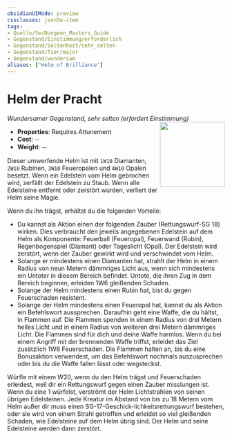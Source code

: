 ```yaml
---
obsidianUIMode: preview
cssclasses: json5e-item
tags:
- Quelle/5e/Dungeon_Masters_Guide
- Gegenstand/Einstimmung/erforderlich
- Gegenstand/Seltenheit/sehr_selten
- Gegenstand/Tier/major
- Gegenstand/wundersam
aliases: ["Helm of Brilliance"]
---
```

# Helm der Pracht
*Wundersamer Gegenstand, sehr selten (erfordert Einstimmung)*  
<img src="Helm-of-Brilliance.webp" align="right" width="150">

- **Properties**: Requires Attunement
- **Cost**: ⏤
- **Weight**: ⏤

Dieser umwerfende Helm ist mit `1W10` Diamanten, `2W10` Rubinen, `3W10` Feueropalen und `4W10` Opalen besetzt. Wenn ein Edelstein vom Helm gebrochen wird, zerfällt der Edelstein zu Staub. Wenn alle Edelsteine entfernt oder zerstört wurden, verliert der Helm seine Magie.

Wenn du ihn trägst, erhältst du die folgenden Vorteile:

- Du kannst als Aktion einen der folgenden Zauber (Rettungswurf-SG 18) wirken. Dies verbraucht den jeweils angegebenen Edelstein auf dem Helm als Komponente: Feuerball (Feueropal), Feuerwand (Rubin), Regenbogenspiel (Diamant) oder Tageslicht (Opal). Der Edelstein wird zerstört, wenn der Zauber gewirkt wird und verschwindet vom Helm.
- Solange er mindestens einen Diamanten hat, strahlt der Helm in einem Radius von neun Metern dämmriges Licht aus, wenn sich mindestens ein Untoter in diesem Bereich befindet. Untote, die ihren Zug in dem Bereich beginnen, erleiden 1W6 gleißenden Schaden.
- Solange der Helm mindestens einen Rubin hat, bist du gegen Feuerschaden resistent.
- Solange der Helm mindestens einen Feueropal hat, kannst du als Aktion ein Befehlswort aussprechen. Daraufhin geht eine Waffe, die du hältst, in Flammen auf. Die Flammen spenden in einem Radius von drei Metern helles Licht und in einem Radius von weiteren drei Metern dämmriges Licht. Die Flammen sind für dich und deine Waffe harmlos. Wenn du bei einem Angriff mit der brennenden Waffe triffst, erleidet das Ziel zusätzlich 1W6 Feuerschaden. Die Flammen halten an, bis du eine Bonusaktion verwendest, um das Befehlswort nochmals auszusprechen oder bis du die Waffe fallen lässt oder wegsteckst.

Würfle mit einem W20, wenn du den Helm trägst und Feuerschaden erleidest, weil dir ein Rettungswurf gegen einen Zauber misslungen ist. Wenn du eine 1 würfelst, verströmt der Helm Lichtstrahlen von seinen übrigen Edelsteinen. Jede Kreatur im Abstand von bis zu 18 Metern vom Helm außer dir muss einen SG-17-Geschick-lichkeitsrettungswurf bestehen, oder sie wird von einem Strahl getroffen und erleidet so viel gleißenden Schaden, wie Edelsteine auf dem Helm übrig sind. Der Helm und seine Edelsteine werden dann zerstört.